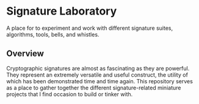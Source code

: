 # Signature Laboratory

A place for to experiment and work with different signature suites, algorithms, tools, bells, and whistles. 


## Overview

Cryptographic signatures are almost as fascinating as they are powerful. They represent an extremely versatile and useful construct, the utility of which has been demonstrated time and time again. This repository serves as a place to gather together the different signature-related miniature projects that I find occasion to build or tinker with.
